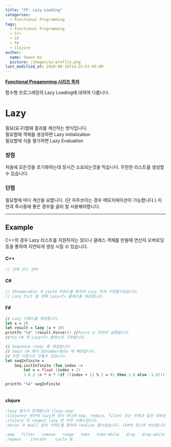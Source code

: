 ```yaml
---
title: "FP: Lazy Loading"
categories:
  - Functional Programming
tags:
  - Functional Programming
  - C++
  - C#
  - F#
  - Clojure
author:
  name: Sewon Ko
  picture: /images/sw-profile.png
last_modified_at: 2020-06-16T14:25:52-05:00
---
```


**[Functional Progamming 시리즈 목차](https://dream365.github.io/functional%20programming/fp-content/)**<br>

함수형 프로그래밍의 Lazy Loading에 대하여 다룹니다.
<!--more-->

# Lazy
필요(요구)할떄 결과를 계산하는 방식입니다.  
필요할때 객체를 생성하면 Lazy Initialization  
필요할때 식을 평가하면 Lazy Evaluation  
 

### 장점
처음에 모든것을 초기화하는데 장시간 소요되는것을 막습니다.
무한한 리스트를 생성할 수 있습니다.

### 단점
필요할때 마다 계산을 요합니다. (단 자주쓰이는 경우 메모지에이션이 가능합니다.)
지연과 즉시중에 좋은 경우를 골라 잘 사용해야합니다.

____
## Example
C++의 경우 Lazy 리스트를 지원하지는 않으나 클래스 객체를 만들때 연산자 오버로딩등을 통하여 지연되게 생성 시킬 수 있습니다.

#### C++
```C++
// 전체 코드 생략
```

#### C#
```csharp
// IEnumerable 과 yield 키워드를 통하여 Lazy 하게 구현할수있습니다.
// Lazy Init 을 위해 Lazy<T> 클래스를 제공합니다.
```

#### F#
```fsharp
// Lazy 키워드를 제공합니다.
let x = 10
let result = lazy (x + 10)
printfn "%d" (result.Force()) //Force 는 한번만 실행됩니다.
//이는 C# 의 Lazy<T> 클래스로 구현됩니다.

// Sequence (seq) 를 제공합니다.
// Seq는 c# 에서 IEnumberable 에 해당합니다.
// 무한 시퀀스도 만들수 있습니다.
let seqInfinite =
    Seq.initInfinite (fun index ->
        let n = float (index + 1)
        1.0 / (n * n * (if ((index + 1) % 2 = 0) then 1.0 else -1.0)))

printfn "%A" seqInfinite
    
```

#### clojure
```clojure
;lazy 함수가 존재합니다 (lazy-seq)
;Clojure는 완전히 lazy한 것이 아니며 map, reduce, filter 또는 반복과 같은 대부분의 시퀀스 작업 만 lazy 합니다.
;clojure 의 range는 lazy 한 무한 시퀀스입니다.
;dorun 과 doall 등의 키워드를 통하여 realize 할수있습니다. (F#의 포스와 비슷합니다)

;map   filter   remove   range   take   take-while   drop   drop-while
;repeat    iterate    cycle 등..

```